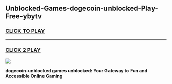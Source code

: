 
## Unblocked-Games-dogecoin-unblocked-Play-Free-ybytv
<h3>
<a href="https://premium76.site?title=dogecoin-unblocked&ref=18A1">CLICK TO PLAY</a></h3>
<hr>

<h3>
<a href="https://premium76.site?title=dogecoin-unblocked&ref=18A1">CLICK 2 PLAY</a>
  
</h3>

<a href="https://premium76.site?title=dogecoin-unblocked&ref=18A1"><img src="https://clearcache.store/games.png"></a>


**dogecoin-unblocked games unblocked: Your Gateway to Fun and Accessible Online Gaming**
